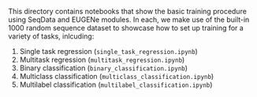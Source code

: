 This directory contains notebooks that show the basic training procedure using SeqData and EUGENe modules. In each, we make use of the built-in 1000 random sequence dataset to showcase how to set up training for a variety of tasks, inlcuding:

1. Single task regression (`single_task_regression.ipynb`)
2. Multitask regression (`multitask_regression.ipynb`)
3. Binary classification (`binary_classification.ipynb`)
4. Multiclass classification (`multiclass_classification.ipynb`)
5. Multilabel classification (`multilabel_classification.ipynb`)
